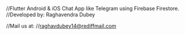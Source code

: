 //Flutter Android & iOS Chat App like Telegram using Firebase Firestore.
//Developed by: Raghavendra Dubey


//Mail us at:
//raghavdubey14@rediffmail.com
